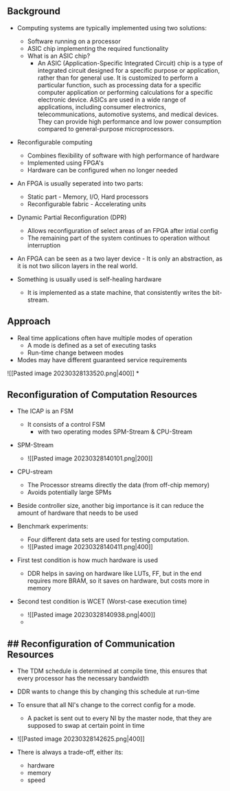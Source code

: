 ## Background
* Computing systems are typically implemented using two solutions:
	* Software running on a processor
	* ASIC chip implementing the required functionality
	* What is an ASIC chip?
		* An ASIC (Application-Specific Integrated Circuit) chip is a type of integrated circuit designed for a specific purpose or application, rather than for general use. It is customized to perform a particular function, such as processing data for a specific computer application or performing calculations for a specific electronic device. ASICs are used in a wide range of applications, including consumer electronics, telecommunications, automotive systems, and medical devices. They can provide high performance and low power consumption compared to general-purpose microprocessors.
* Reconfigurable computing
	* Combines flexibility of software with high performance of hardware
	* Implemented using FPGA's
	* Hardware can be configured when no longer needed

* An FPGA is usually seperated into two parts:
	* Static part - Memory, I/O, Hard processors
	* Reconfigurable fabric - Accelerating units

* Dynamic Partial Reconfiguration (DPR)
	* Allows reconfiguration of select areas of an FPGA after intial config
	* The remaining part of the system continues to operation without interruption

* An FPGA can be seen as a two layer device - It is only an abstraction, as it is not two silicon layers in the real world.

* Something is usually used is self-healing hardware
	* It is implemented as a state machine, that consistently writes the bit-stream.



## Approach
* Real time applications often have multiple modes of operation
	* A mode is defined as a set of executing tasks
	* Run-time change between modes
* Modes may have different guaranteed service requirements

![[Pasted image 20230328133520.png|400]]
* 



## Reconfiguration of Computation Resources
* The ICAP is an FSM
	* It consists of a control FSM
		* with two operating modes SPM-Stream & CPU-Stream
* SPM-Stream
	* ![[Pasted image 20230328140101.png|200]]
* CPU-stream
	* The Processor streams directly the data (from off-chip memory)  
	* Avoids potentially large SPMs


* Beside controller size, another big importance is it can reduce the amount of hardware that needs to be used

* Benchmark experiments:
	* Four different data sets are used for testing computation.
	* ![[Pasted image 20230328140411.png|400]]

* First test condition is how much hardware is used
	* DDR helps in saving on hardware like LUTs, FF, but in the end requires more BRAM, so it saves on hardware, but costs more in memory
* Second test condition is WCET (Worst-case execution time)
	* ![[Pasted image 20230328140938.png|400]]
	* 
## ## Reconfiguration of Communication Resources
* The TDM schedule is determined at compile time, this ensures that every processor has the necessary bandwidth
* DDR wants to change this by changing this schedule at run-time

* To ensure that all NI's change to the correct config for a mode. 
	* A packet is sent out to every NI by the master node, that they are supposed to swap at certain point in time
* ![[Pasted image 20230328142625.png|400]]
* There is always a trade-off, either its:
	* hardware
	* memory
	* speed
